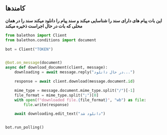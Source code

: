 ## کامندها

**این بات پیام های دارای سند را شناسایی میکند و سند پیام را دانلود میکند
سند را در همان محلی که بات در حال اجراست ذخیره میکند**

```python
from balethon import Client
from balethon.conditions import document

bot = Client("TOKEN")


@bot.on_message(document)
async def download_document(client, message):
    downloading = await message.reply("در حال دانلود...")

    response = await client.download(message.document.id)

    mime_type = message.document.mime_type.split("/")[-1]
    file_format = mime_type.split(";")[0]
    with open(f"downloaded file.{file_format}", "wb") as file:
        file.write(response)

    await downloading.edit_text("دانلود شد")


bot.run_polling()
```